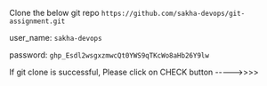Clone the below git repo
`https://github.com/sakha-devops/git-assignment.git`

user_name: `sakha-devops`

password: `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`






If git clone is successful, Please click on CHECK button ----->>>>
